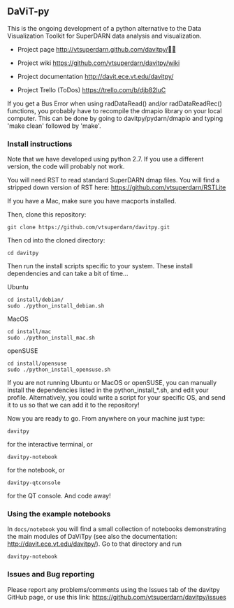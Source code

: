 ## DaViT-py

This is the ongoing development of a python alternative to the Data Visualization Toolkit for SuperDARN data analysis and visualization.

* Project page
http://vtsuperdarn.github.com/davitpy/

* Project wiki
https://github.com/vtsuperdarn/davitpy/wiki

* Project documentation
http://davit.ece.vt.edu/davitpy/

* Project Trello (ToDos)
https://trello.com/b/djb82luC

If you get a Bus Error when using radDataRead() and/or radDataReadRec() functions, you probably have to recompile the dmapio library on your local computer.  This can be done by going to davitpy/pydarn/dmapio and typing 'make clean' followed by 'make'.

### Install instructions

Note that we have developed using python 2.7.  If you use a different version, the code will probably not work.

You will need RST to read standard SuperDARN dmap files. You will find a stripped down version of RST here: https://github.com/vtsuperdarn/RSTLite

If you have a Mac, make sure you have macports installed.

Then, clone this repository:

    git clone https://github.com/vtsuperdarn/davitpy.git
    
Then cd into the cloned directory:

    cd davitpy
    
Then run the install scripts specific to your system.  These install dependencies and can take a bit of time...

Ubuntu

    cd install/debian/
    sudo ./python_install_debian.sh
    
MacOS

    cd install/mac
    sudo ./python_install_mac.sh

openSUSE

    cd install/opensuse
    sudo ./python_install_opensuse.sh

If you are not running Ubuntu or MacOS or openSUSE, you can manually install the dependencies listed in the python_install_*.sh, and edit your profile.  Alternatively, you could write a script for your specific OS, and send it to us so that we can add it to the repository!

Now you are ready to go. From anywhere on your machine just type:

    davitpy

for the interactive terminal, or 

    davitpy-notebook

for the notebook, or
 
    davitpy-qtconsole
    
for the QT console.
And code away!


### Using the example notebooks

In `docs/notebook` you will find a small collection of notebooks demonstrating the main modules of DaViTpy (see also the documentation: http://davit.ece.vt.edu/davitpy/).
Go to that directory and run

    davitpy-notebook


### Issues and Bug reporting

Please report any problems/comments using the Issues tab of the davitpy GitHub page, or use this link: https://github.com/vtsuperdarn/davitpy/issues

